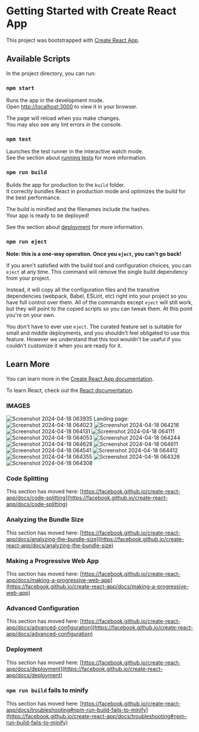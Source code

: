 # Getting Started with Create React App

This project was bootstrapped with [Create React App](https://github.com/facebook/create-react-app).

## Available Scripts

In the project directory, you can run:

### `npm start`

Runs the app in the development mode.\
Open [http://localhost:3000](http://localhost:3000) to view it in your browser.

The page will reload when you make changes.\
You may also see any lint errors in the console.

### `npm test`

Launches the test runner in the interactive watch mode.\
See the section about [running tests](https://facebook.github.io/create-react-app/docs/running-tests) for more information.

### `npm run build`

Builds the app for production to the `build` folder.\
It correctly bundles React in production mode and optimizes the build for the best performance.

The build is minified and the filenames include the hashes.\
Your app is ready to be deployed!

See the section about [deployment](https://facebook.github.io/create-react-app/docs/deployment) for more information.

### `npm run eject`

**Note: this is a one-way operation. Once you `eject`, you can't go back!**

If you aren't satisfied with the build tool and configuration choices, you can `eject` at any time. This command will remove the single build dependency from your project.

Instead, it will copy all the configuration files and the transitive dependencies (webpack, Babel, ESLint, etc) right into your project so you have full control over them. All of the commands except `eject` will still work, but they will point to the copied scripts so you can tweak them. At this point you're on your own.

You don't have to ever use `eject`. The curated feature set is suitable for small and middle deployments, and you shouldn't feel obligated to use this feature. However we understand that this tool wouldn't be useful if you couldn't customize it when you are ready for it.

## Learn More

You can learn more in the [Create React App documentation](https://facebook.github.io/create-react-app/docs/getting-started).

To learn React, check out the [React documentation](https://reactjs.org/).

### IMAGES 
![Screenshot 2024-04-18 063935](https://github.com/DHRUV-2902/CollabBro/assets/136738478/4d73d11d-a131-45b1-9906-fd4451098220)
Landing page: 
![Screenshot 2024-04-18 064023](https://github.com/DHRUV-2902/CollabBro/assets/136738478/369b812a-7fce-4b66-b544-983b0ecc38dd)
![Screenshot 2024-04-18 064216](https://github.com/DHRUV-2902/CollabBro/assets/136738478/8ec3ea38-4dbb-4f99-be9a-c353b5ed2a62)
![Screenshot 2024-04-18 064131](https://github.com/DHRUV-2902/CollabBro/assets/136738478/49ad8dbf-f690-434d-a112-ca2e456cb65c)
![Screenshot 2024-04-18 064111](https://github.com/DHRUV-2902/CollabBro/assets/136738478/f69731b1-9d61-4f69-b1da-2c549591bb35)
![Screenshot 2024-04-18 064053](https://github.com/DHRUV-2902/CollabBro/assets/136738478/4e53a0bd-2dcf-4426-96a6-9b8c15df446e)
![Screenshot 2024-04-18 064244](https://github.com/DHRUV-2902/CollabBro/assets/136738478/23cdee06-ba70-49ae-b394-5a397d9b6086)
![Screenshot 2024-04-18 064628](https://github.com/DHRUV-2902/CollabBro/assets/136738478/a122a219-b1af-41e4-90b9-a24f70e7cbd3)
![Screenshot 2024-04-18 064611](https://github.com/DHRUV-2902/CollabBro/assets/136738478/92ed530d-ea34-4560-8e91-e6292bf273c4)
![Screenshot 2024-04-18 064541](https://github.com/DHRUV-2902/CollabBro/assets/136738478/af445ed0-8ba2-4154-9f20-bb981468bb0b)
![Screenshot 2024-04-18 064412](https://github.com/DHRUV-2902/CollabBro/assets/136738478/604be59d-ba8d-488f-8305-579395e2cbd6)
![Screenshot 2024-04-18 064355](https://github.com/DHRUV-2902/CollabBro/assets/136738478/be6a0e78-405f-4222-b95d-0d92f8c7464c)
![Screenshot 2024-04-18 064326](https://github.com/DHRUV-2902/CollabBro/assets/136738478/60482ead-c771-4dea-83b5-2f4c0311d9c1)
![Screenshot 2024-04-18 064308](https://github.com/DHRUV-2902/CollabBro/assets/136738478/f53e00ea-83d2-46d2-b922-17a04504a254)


### Code Splitting

This section has moved here: [https://facebook.github.io/create-react-app/docs/code-splitting](https://facebook.github.io/create-react-app/docs/code-splitting)

### Analyzing the Bundle Size

This section has moved here: [https://facebook.github.io/create-react-app/docs/analyzing-the-bundle-size](https://facebook.github.io/create-react-app/docs/analyzing-the-bundle-size)

### Making a Progressive Web App

This section has moved here: [https://facebook.github.io/create-react-app/docs/making-a-progressive-web-app](https://facebook.github.io/create-react-app/docs/making-a-progressive-web-app)

### Advanced Configuration

This section has moved here: [https://facebook.github.io/create-react-app/docs/advanced-configuration](https://facebook.github.io/create-react-app/docs/advanced-configuration)

### Deployment

This section has moved here: [https://facebook.github.io/create-react-app/docs/deployment](https://facebook.github.io/create-react-app/docs/deployment)

### `npm run build` fails to minify

This section has moved here: [https://facebook.github.io/create-react-app/docs/troubleshooting#npm-run-build-fails-to-minify](https://facebook.github.io/create-react-app/docs/troubleshooting#npm-run-build-fails-to-minify)
